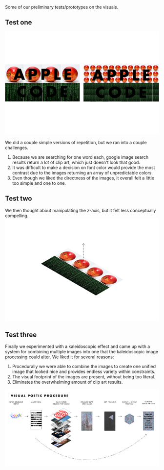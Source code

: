 Some of our preliminary tests/prototypes on the visuals. 

## Test one
![Example Image](../project_images/vistest_01.png?raw=true "Example Image")

We did a couple simple versions of repetition, but we ran into a couple challenges.	
1) Because we are searching for one word each, google image search results return a lot of clip art, which just doesn't look that good. 
2) It was difficult to make a decision on font color would provide the most contrast due to the images returning an array of unpredictable colors.
3) Even though we liked the directness of the images, it overall felt a little too simple and one to one. 

## Test two
We then thought about manipulating the z-axis, but it felt less conceptually compelling. 
![Example Image](../project_images/vistest_02.png?raw=true "Example Image")

## Test three
Finally we experimented with a kaleidoscopic effect and came up with a system for combining multiple images into one that the kaleidoscopic image processing could alter. We liked it for several reasons:
1) Procedurally we were able to combine the images to create one unified image that looked nice and provides endless variety within constraints.
2) The visual footprint of the images are present, without being too literal. 
3) Eliminates the overwhelming amount of clip art results. 

![Example Image](../project_images/overview_01.png?raw=true "Example Image")


